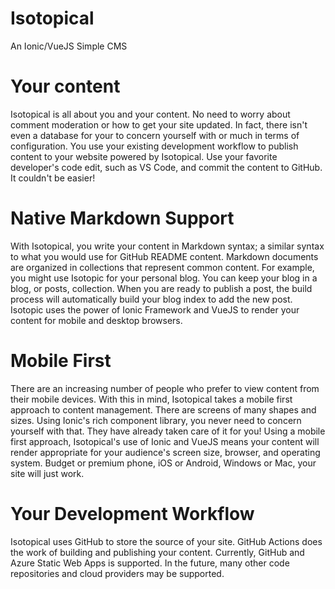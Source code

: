 # Isotopical
 An Ionic/VueJS Simple CMS

# Your content

Isotopical is all about you and your content. No need to worry about comment moderation or how to get your site updated.
In fact, there isn't even a database for your to concern yourself with or much in terms of configuration. You use your
existing development workflow to publish content to your website powered by Isotopical. Use your favorite developer's code
edit, such as VS Code, and commit the content to GitHub. It couldn't be easier!

# Native Markdown Support

With Isotopical, you write your content in Markdown syntax; a similar syntax to what you would use for GitHub README content.
Markdown documents are organized in collections that represent common content. For example, you might use Isotopic for your
personal blog. You can keep your blog in a blog, or posts, collection. When you are ready to publish a post, the build process
will automatically build your blog index to add the new post. Isotopic uses the power of Ionic Framework and VueJS to render
your content for mobile and desktop browsers.

# Mobile First

There are an increasing number of people who prefer to view content from their mobile devices. With this in mind, Isotopical
takes a mobile first approach to content management. There are screens of many shapes and sizes. Using Ionic's rich component
library, you never need to concern yourself with that. They have already taken care of it for you! Using a mobile first
approach, Isotopical's use of Ionic and VueJS means your content will render appropriate for your audience's screen size,
browser, and operating system. Budget or premium phone, iOS or Android, Windows or Mac, your site will just work.

# Your Development Workflow

Isotopical uses GitHub to store the source of your site. GitHub Actions does the work of building and publishing your
content. Currently, GitHub and Azure Static Web Apps is supported. In the future, many other code repositories and
cloud providers may be supported.